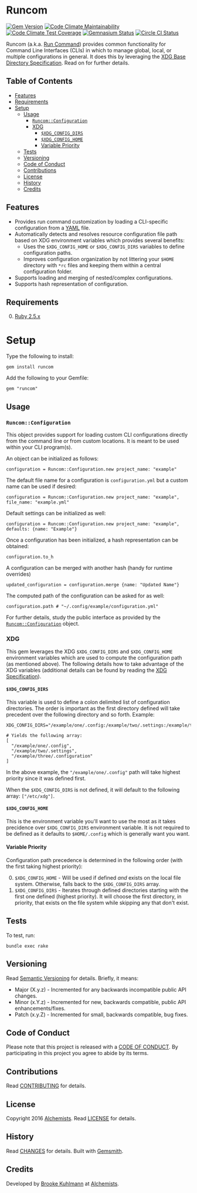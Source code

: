 # Runcom

[![Gem Version](https://badge.fury.io/rb/runcom.svg)](http://badge.fury.io/rb/runcom)
[![Code Climate Maintainability](https://api.codeclimate.com/v1/badges/129b7ea524a0f5a6a805/maintainability)](https://codeclimate.com/github/bkuhlmann/runcom/maintainability)
[![Code Climate Test Coverage](https://api.codeclimate.com/v1/badges/129b7ea524a0f5a6a805/test_coverage)](https://codeclimate.com/github/bkuhlmann/runcom/test_coverage)
[![Gemnasium Status](https://gemnasium.com/bkuhlmann/runcom.svg)](https://gemnasium.com/bkuhlmann/runcom)
[![Circle CI Status](https://circleci.com/gh/bkuhlmann/runcom.svg?style=svg)](https://circleci.com/gh/bkuhlmann/runcom)

Runcom (a.k.a. [Run Command](https://en.wikipedia.org/wiki/Run_commands)) provides common
functionality for Command Line Interfaces (CLIs) in which to manage global, local, or multiple
configurations in general. It does this by leveraging the
[XDG Base Directory Specification](https://standards.freedesktop.org/basedir-spec/basedir-spec-latest.html).
Read on for further details.

<!-- Tocer[start]: Auto-generated, don't remove. -->

## Table of Contents

  - [Features](#features)
  - [Requirements](#requirements)
- [Setup](#setup)
  - [Usage](#usage)
    - [`Runcom::Configuration`](#runcomconfiguration)
    - [XDG](#xdg)
      - [`$XDG_CONFIG_DIRS`](#xdg_config_dirs)
      - [`$XDG_CONFIG_HOME`](#xdg_config_home)
      - [Variable Priority](#variable-priority)
  - [Tests](#tests)
  - [Versioning](#versioning)
  - [Code of Conduct](#code-of-conduct)
  - [Contributions](#contributions)
  - [License](#license)
  - [History](#history)
  - [Credits](#credits)

<!-- Tocer[finish]: Auto-generated, don't remove. -->

## Features

- Provides run command customization by loading a CLI-specific configuration from a
  [YAML](http://yaml.org) file.
- Automatically detects and resolves resource configuration file path based on XDG environment
  variables which provides several benefits:
  - Uses the `$XDG_CONFIG_HOME` or `$XDG_CONFIG_DIRS` variables to define configuration paths.
  - Improves configuration organization by not littering your `$HOME` directory with `*rc` files and
    keeping them within a central configuration folder.
- Supports loading and merging of nested/complex configurations.
- Supports hash representation of configuration.

## Requirements

0. [Ruby 2.5.x](https://www.ruby-lang.org)

# Setup

Type the following to install:

    gem install runcom

Add the following to your Gemfile:

    gem "runcom"

## Usage

### `Runcom::Configuration`

This object provides support for loading custom CLI configurations directly from the command line or
from custom locations. It is meant to be used within your CLI program(s).

An object can be initialized as follows:

    configuration = Runcom::Configuration.new project_name: "example"

The default file name for a configuration is `configuration.yml` but a custom name can be used if
desired:

    configuration = Runcom::Configuration.new project_name: "example", file_name: "example.yml"

Default settings can be initialized as well:

    configuration = Runcom::Configuration.new project_name: "example", defaults: {name: "Example"}

Once a configuration has been initialized, a hash representation can be obtained:

    configuration.to_h

A configuration can be merged with another hash (handy for runtime overrides)

    updated_configuration = configuration.merge {name: "Updated Name"}

The computed path of the configuration can be asked for as well:

    configuration.path # "~/.config/example/configuration.yml"

For further details, study the public interface as provided by the
[`Runcom::Configuration`](lib/runcom/configuration.rb) object.

### XDG

This gem leverages the XDG `$XDG_CONFIG_DIRS` and `$XDG_CONFIG_HOME` environment variables which are
used to compute the configuration path (as mentioned above). The following details how to take
advantage of the XDG variables (additional details can be found by reading the
[XDG Specification](https://standards.freedesktop.org/basedir-spec/basedir-spec-latest.html)).

#### `$XDG_CONFIG_DIRS`

This variable is used to define a colon delimited list of configuration directories. The order is
important as the first directory defined will take precedent over the following directory and so
forth. Example:

    XDG_CONFIG_DIRS="/example/one/.config:/example/two/.settings:/example/three/.configuration"

    # Yields the following array:
    [
      "/example/one/.config",
      "/example/two/.settings",
      "/example/three/.configuration"
    ]

In the above example, the `"/example/one/.config"` path will take highest priority since it was
defined first.

When the `$XDG_CONFIG_DIRS` is not defined, it will default to the following array: `["/etc/xdg"]`.

#### `$XDG_CONFIG_HOME`

This is the environment variable you'll want to use the most as it takes precidence over
`$XDG_CONFIG_DIRS` environment variable. It is not required to be defined as it defaults to
`$HOME/.config` which is generally want you want.

#### Variable Priority

Configuration path precedence is determined in the following order (with the first taking highest
priority):

0. `$XDG_CONFIG_HOME` - Will be used if defined *and* exists on the local file system. Otherwise,
   falls back to the `$XDG_CONFIG_DIRS` array.
0. `$XDG_CONFIG_DIRS` - Iterates through defined directories starting with the first one defined
   (highest priority). It will choose the first directory, in priority, that exists on the file
   system while skipping any that don't exist.

## Tests

To test, run:

    bundle exec rake

## Versioning

Read [Semantic Versioning](http://semver.org) for details. Briefly, it means:

- Major (X.y.z) - Incremented for any backwards incompatible public API changes.
- Minor (x.Y.z) - Incremented for new, backwards compatible, public API enhancements/fixes.
- Patch (x.y.Z) - Incremented for small, backwards compatible, bug fixes.

## Code of Conduct

Please note that this project is released with a [CODE OF CONDUCT](CODE_OF_CONDUCT.md). By
participating in this project you agree to abide by its terms.

## Contributions

Read [CONTRIBUTING](CONTRIBUTING.md) for details.

## License

Copyright 2016 [Alchemists](https://www.alchemists.io).
Read [LICENSE](LICENSE.md) for details.

## History

Read [CHANGES](CHANGES.md) for details.
Built with [Gemsmith](https://github.com/bkuhlmann/gemsmith).

## Credits

Developed by [Brooke Kuhlmann](https://www.alchemists.io) at
[Alchemists](https://www.alchemists.io).
